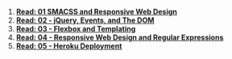 1.  **[Read: 01 SMACSS and Responsive Web Design ](SMACS.md)**
 2.  **[Read: 02 - jQuery, Events, and The DOM ](jQuery.md)**
 3.  **[Read: 03 - Flexbox and Templating ](flex.md)**
 4.  **[Read: 04 - Responsive Web Design and Regular Expressions ](responsive.md)**
 5.  **[Read: 05 - Heroku Deployment ](heroku.md)**